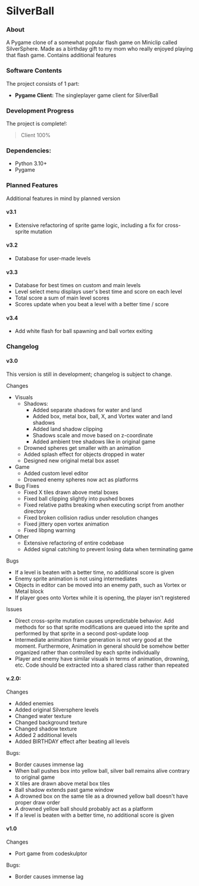 # SilverBall

### About
A Pygame clone of a somewhat popular flash game on Miniclip called SilverSphere. Made as a birthday gift to my mom who really enjoyed playing that flash game. Contains additional features

### Software Contents
The project consists of 1 part:
- **Pygame Client:** The singleplayer game client for SilverBall

### Development Progress
The project is complete!:
> Client 100%

### Dependencies:
- Python 3.10+
- Pygame

### Planned Features
Additional features in mind by planned version

#### v3.1
- Extensive refactoring of sprite game logic, including a fix for cross-sprite mutation
#### v3.2
- Database for user-made levels
#### v3.3
- Database for best times on custom and main levels
- Level select menu displays user's best time and score on each level
- Total score a sum of main level scores
- Scores update when you beat a level with a better time / score
#### v3.4
- Add white flash for ball spawning and ball vortex exiting

### Changelog

#### v3.0
This version is still in development; changelog is subject to change.

Changes
- Visuals
  - Shadows:
    - Added separate shadows for water and land
    - Added box, metal box, ball, X, and Vortex water and land shadows
    - Added land shadow clipping
    - Shadows scale and move based on z-coordinate
    - Added ambient tree shadows like in original game
  - Drowned spheres get smaller with an animation
  - Added splash effect for objects dropped in water
  - Designed new original metal box asset
- Game
  - Added custom level editor
  - Drowned enemy spheres now act as platforms
- Bug Fixes
  - Fixed X tiles drawn above metal boxes
  - Fixed ball clipping slightly into pushed boxes
  - Fixed relative paths breaking when executing script from another directory
  - Fixed broken collision radius under resolution changes
  - Fixed jittery open vortex animation
  - Fixed libpng warning
- Other
  - Extensive refactoring of entire codebase
  - Added signal catching to prevent losing data when terminating game

Bugs
- If a level is beaten with a better time, no additional score is given
- Enemy sprite animation is not using intermediates
- Objects in editor can be moved into an enemy path, such as Vortex or Metal block
- If player goes onto Vortex while it is opening, the player isn't registered

Issues
- Direct cross-sprite mutation causes unpredictable behavior. 
Add methods for so that sprite modifications are queued into the sprite and performed by that sprite
in a second post-update loop
- Intermediate animation frame generation is not very good at the moment.
Furthermore, Animation in general should be somehow better organized rather than
controlled by each sprite individually
- Player and enemy have similar visuals in terms of animation, drowning, etc.
Code should be extracted into a shared class rather than repeated

#### v.2.0:
Changes
- Added enemies
- Added original Silversphere levels
- Changed water texture
- Changed background texture
- Changed shadow texture
- Added 2 additional levels
- Added BIRTHDAY effect after beating all levels

Bugs:
- Border causes immense lag
- When ball pushes box into yellow ball, silver ball remains alive contrary to original game
- X tiles are drawn above metal box tiles 
- Ball shadow extends past game window
- A drowned box on the same tile as a drowned yellow ball doesn't have proper draw order
- A drowned yellow ball should probably act as a platform
- If a level is beaten with a better time, no additional score is given

#### v1.0
Changes
- Port game from codeskulptor

Bugs:
- Border causes immense lag
